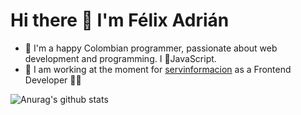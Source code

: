 # Hi there 👋 I'm Félix Adrián

- 💬 I'm a happy Colombian programmer, passionate about web development and programming. I 💛JavaScript.
- 🔭 I am working at the moment for [servinformacion](https://servinformacion.com/) as a Frontend Developer 👨‍💻

![Anurag's github stats](https://github-readme-stats.vercel.app/api?username=xlifems&show_icons=true)

<!--
**xlifems/xlifems** is a ✨ _special_ ✨ repository because its `README.md` (this file) appears on your GitHub profile.

Here are some ideas to get you started:

- 🔭 I’m currently working on ...
- 🌱 I’m currently learning ...
- 👯 I’m looking to collaborate on ...
- 🤔 I’m looking for help with ...
- 💬 Ask me about ...
- 📫 How to reach me: ...
- 😄 Pronouns: ...
- ⚡ Fun fact: ...
-->
